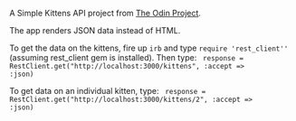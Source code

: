 A Simple Kittens API project from [The Odin Project](http://www.theodinproject.com/ruby-on-rails/apis).

The app renders JSON data instead of HTML.

To get the data on the kittens, fire up <code>irb</code> and type <code>require 'rest_client''</code> (assuming rest_client gem is installed).
Then type: <code> response = RestClient.get("http://localhost:3000/kittens", :accept => :json)</code>

To get data on an individual kitten, type: <code> response = RestClient.get("http://localhost:3000/kittens/2", :accept => :json)</code>
